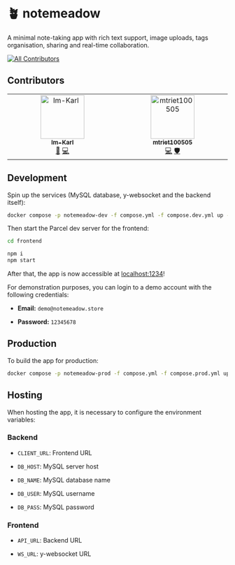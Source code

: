 :potted_plant: notemeadow
=========================

A minimal note-taking app with rich text support, image uploads, tags organisation, sharing and real-time collaboration.

<!-- ALL-CONTRIBUTORS-BADGE:START - Do not remove or modify this section -->
[![All Contributors](https://img.shields.io/badge/all_contributors-2-orange.svg?style=flat-square)](#contributors-)
<!-- ALL-CONTRIBUTORS-BADGE:END -->

## Contributors

<!-- ALL-CONTRIBUTORS-LIST:START - Do not remove or modify this section -->
<!-- prettier-ignore-start -->
<!-- markdownlint-disable -->
<table>
  <tbody>
    <tr>
      <td align="center" valign="top" width="14.28%"><a href="https://github.com/Im-Karl"><img src="https://avatars.githubusercontent.com/u/152507897?v=4?s=100" width="100px;" alt="Im-Karl"/><br /><sub><b>Im-Karl</b></sub></a><br /><a href="#design-Im-Karl" title="Design">🎨</a> <a href="https://github.com/ngphuctoan/web-finalterm-notemeadow/commits?author=Im-Karl" title="Code">💻</a></td>
      <td align="center" valign="top" width="14.28%"><a href="https://github.com/mtriet100505"><img src="https://avatars.githubusercontent.com/u/157044191?v=4?s=100" width="100px;" alt="mtriet100505"/><br /><sub><b>mtriet100505</b></sub></a><br /><a href="https://github.com/ngphuctoan/web-finalterm-notemeadow/commits?author=mtriet100505" title="Code">💻</a> <a href="#security-mtriet100505" title="Security">🛡️</a></td>
    </tr>
  </tbody>
</table>

<!-- markdownlint-restore -->
<!-- prettier-ignore-end -->

<!-- ALL-CONTRIBUTORS-LIST:END -->
<!-- prettier-ignore-start -->
<!-- markdownlint-disable -->

<!-- markdownlint-restore -->
<!-- prettier-ignore-end -->

<!-- ALL-CONTRIBUTORS-LIST:END -->

## Development

Spin up the services (MySQL database, y-websocket and the backend itself):

```bash
docker compose -p notemeadow-dev -f compose.yml -f compose.dev.yml up -d
```

Then start the Parcel dev server for the frontend:

```bash
cd frontend

npm i
npm start
```

After that, the app is now accessible at [localhost:1234](http://localhost:1234)!

For demonstration purposes, you can login to a demo account with the following credentials:

- **Email:** `demo@notemeadow.store`

- **Password:** `12345678`

## Production

To build the app for production:

```bash
docker compose -p notemeadow-prod -f compose.yml -f compose.prod.yml up
```

## Hosting

When hosting the app, it is necessary to configure the environment variables:

### Backend

- `CLIENT_URL`: Frontend URL

- `DB_HOST`: MySQL server host

- `DB_NAME`: MySQL database name

- `DB_USER`: MySQL username

- `DB_PASS`: MySQL password

### Frontend

- `API_URL`: Backend URL

- `WS_URL`: y-websocket URL
